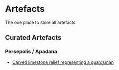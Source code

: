 # Artefacts

The one place to store all artefacts

## Curated Artefacts

### Persepolis / Apadana

* [Carved limestone relief representing a guardsman](.src/persepolis/apadana/stone-reliefs/guardsman)
